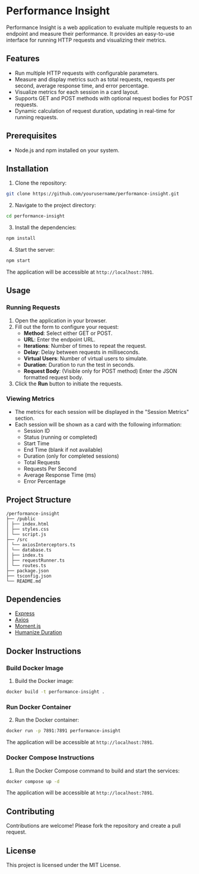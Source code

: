 # Performance Insight

Performance Insight is a web application to evaluate multiple requests to an endpoint and measure their performance. It provides an easy-to-use interface for running HTTP requests and visualizing their metrics.

## Features

- Run multiple HTTP requests with configurable parameters.
- Measure and display metrics such as total requests, requests per second, average response time, and error percentage.
- Visualize metrics for each session in a card layout.
- Supports GET and POST methods with optional request bodies for POST requests.
- Dynamic calculation of request duration, updating in real-time for running requests.

## Prerequisites

- Node.js and npm installed on your system.

## Installation

1. Clone the repository:

```bash
git clone https://github.com/yourusername/performance-insight.git
```

2. Navigate to the project directory:

```bash
cd performance-insight
```

3. Install the dependencies:

```bash
npm install
```

4. Start the server:

```bash
npm start
```

The application will be accessible at `http://localhost:7891`.

## Usage

### Running Requests

1. Open the application in your browser.
2. Fill out the form to configure your request:
   - **Method**: Select either GET or POST.
   - **URL**: Enter the endpoint URL.
   - **Iterations**: Number of times to repeat the request.
   - **Delay**: Delay between requests in milliseconds.
   - **Virtual Users**: Number of virtual users to simulate.
   - **Duration**: Duration to run the test in seconds.
   - **Request Body**: (Visible only for POST method) Enter the JSON formatted request body.
3. Click the **Run** button to initiate the requests.

### Viewing Metrics

- The metrics for each session will be displayed in the "Session Metrics" section.
- Each session will be shown as a card with the following information:
  - Session ID
  - Status (running or completed)
  - Start Time
  - End Time (blank if not available)
  - Duration (only for completed sessions)
  - Total Requests
  - Requests Per Second
  - Average Response Time (ms)
  - Error Percentage

## Project Structure

```
/performance-insight
├── /public
│ ├── index.html
│ ├── styles.css
│ └── script.js
├── /src
│ └── axiosInterceptors.ts
│ └── database.ts
│ ├── index.ts
│ ├── requestRunner.ts
│ └── routes.ts
├── package.json
├── tsconfig.json
└── README.md
```

## Dependencies

- [Express](https://expressjs.com/)
- [Axios](https://axios-http.com/)
- [Moment.js](https://momentjs.com/)
- [Humanize Duration](https://www.npmjs.com/package/humanize-duration)

## Docker Instructions

### Build Docker Image

1. Build the Docker image:

```bash
docker build -t performance-insight .
```

### Run Docker Container

2. Run the Docker container:

```bash
docker run -p 7891:7891 performance-insight
```

The application will be accessible at `http://localhost:7891`.

### Docker Compose Instructions

1. Run the Docker Compose command to build and start the services:

```bash
docker compose up -d
```

The application will be accessible at `http://localhost:7891`.

## Contributing

Contributions are welcome! Please fork the repository and create a pull request.

## License

This project is licensed under the MIT License.
